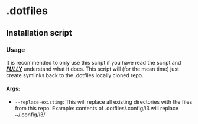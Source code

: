 # .dotfiles

## Installation script

### Usage
It is recommended to only use this script if you have read the script and ***<u>FULLY</u>*** understand what it does. This script will (for the mean time) just create symlinks back to the .dotfiles locally cloned repo.
#### Args:

- `--replace-existing`: This will replace all existing directories with the files from this repo. Example: contents of .dotfiles/.config/i3 will replace ~/.config/i3/
